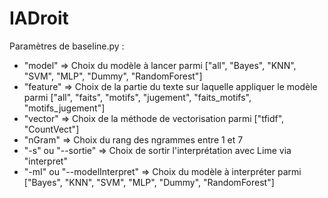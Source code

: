 # IADroit

Paramètres de baseline.py :
  - "model" => Choix du modèle à lancer parmi ["all", "Bayes", "KNN", "SVM", "MLP", "Dummy", "RandomForest"]
  - "feature" => Choix de la partie du texte sur laquelle appliquer le modèle parmi ["all", "faits", "motifs", "jugement", "faits_motifs", "motifs_jugement"]
  - "vector" => Choix de la méthode de vectorisation parmi ["tfidf", "CountVect"]
  - "nGram" => Choix du rang des ngrammes entre 1 et 7
  - "-s" ou "--sortie" => Choix de sortir l'interprétation avec Lime via "interpret"
  - "-mI" ou "--modelInterpret" => Choix du modèle à interpréter parmi ["Bayes", "KNN", "SVM", "MLP", "Dummy", "RandomForest"]
